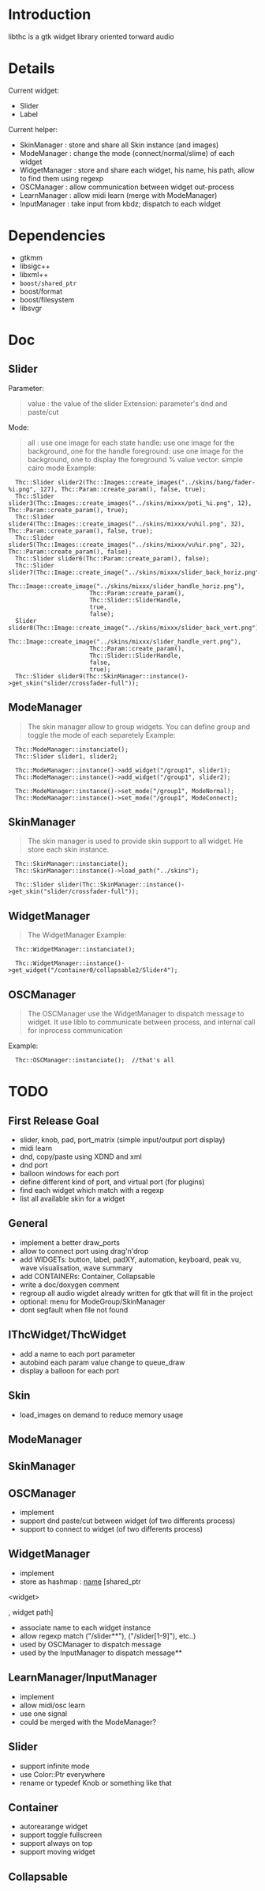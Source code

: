 # Introduction #
libthc is a gtk widget library oriented torward audio

# Details #
Current widget:
  * Slider
  * Label

Current helper:
  * SkinManager : store and share all Skin instance (and images)
  * ModeManager : change the mode (connect/normal/slime) of each widget
  * WidgetManager : store and share each widget, his name, his path, allow to find them using regexp
  * OSCManager : allow communication between widget out-process
  * LearnManager : allow midi learn (merge with ModeManager)
  * InputManager : take input from kbdz; dispatch to each widget

# Dependencies #
  * gtkmm
  * libsigc++
  * libxml++
  * `boost/shared_ptr`
  * boost/format
  * boost/filesystem
  * libsvgr

# Doc #
## Slider ##
Parameter:
> value : the value of the slider
Extension:
> parameter's dnd and paste/cut

Mode:
> all : use one image for each state
> handle: use one image for the background, one for the handle
> foreground: use one image for the background, one to display the foreground % value
> vector: simple cairo mode
Example:
```
  Thc::Slider slider2(Thc::Images::create_images("../skins/bang/fader-%i.png", 127), Thc::Param::create_param(), false, true);
  Thc::Slider slider3(Thc::Images::create_images("../skins/mixxx/poti_%i.png", 12), Thc::Param::create_param(), true);
  Thc::Slider slider4(Thc::Images::create_images("../skins/mixxx/vu%il.png", 32), Thc::Param::create_param(), false, true);
  Thc::Slider slider5(Thc::Images::create_images("../skins/mixxx/vu%ir.png", 32), Thc::Param::create_param(), false);
  Thc::Slider slider6(Thc::Param::create_param(), false);
  Thc::Slider slider7(Thc::Image::create_image("../skins/mixxx/slider_back_horiz.png"),
  				       Thc::Image::create_image("../skins/mixxx/slider_handle_horiz.png"),
  				       Thc::Param::create_param(),
  				       Thc::Slider::SliderHandle,
  				       true,
  				       false);
  Slider slider8(Thc::Image::create_image("../skins/mixxx/slider_back_vert.png"),
  				       Thc::Image::create_image("../skins/mixxx/slider_handle_vert.png"),
  				       Thc::Param::create_param(),
  				       Thc::Slider::SliderHandle,
  				       false,
  				       true);
  Thc::Slider slider9(Thc::SkinManager::instance()->get_skin("slider/crossfader-full"));
```

## ModeManager ##
> The skin manager allow to group widgets.
> You can define group and toggle the mode of each separetely
Example:
```
  Thc::ModeManager::instanciate();
  Thc::Slider slider1, slider2;

  Thc::ModeManager::instance()->add_widget("/group1", slider1);
  Thc::ModeManager::instance()->add_widget("/group1", slider2);

  Thc::ModeManager::instance()->set_mode("/group1", ModeNormal);
  Thc::ModeManager::instance()->set_mode("/group1", ModeConnect);
```

## SkinManager ##
> The skin manager is used to provide skin support to all widget.
> He store each skin instance.
```
  Thc::SkinManager::instanciate();
  Thc::SkinManager::instance()->load_path("../skins");

  Thc::Slider slider(Thc::SkinManager::instance()->get_skin("slider/crossfader-full"));
```

## WidgetManager ##
> The WidgetManager
Example:
```
  Thc::WidgetManager::instanciate();

  Thc::WidgetManager::instance()->get_widget("/container0/collapsable2/Slider4");
```

## OSCManager ##
> The OSCManager use the WidgetManager to dispatch message to widget. It use liblo to communicate between process, and internal call for inprocess communication

Example:
```
  Thc::OSCManager::instanciate();  //that's all
```


# TODO #
## First Release Goal ##
  * slider, knob, pad, port\_matrix (simple input/output port display)
  * midi learn
  * dnd, copy/paste using XDND and xml
  * dnd port
  * balloon windows for each port
  * define different kind of port, and virtual port (for plugins)
  * find each widget which match with a regexp
  * list all available skin for a widget

## General ##
  * implement a better draw\_ports
  * allow to connect port using drag'n'drop
  * add WIDGETs: button, label, padXY, automation, keyboard, peak vu, wave visualisation, wave summary
  * add CONTAINERs: Container, Collapsable
  * write a doc/doxygen comment
  * regroup all audio wigdet already written for gtk that will fit in the project
  * optional: menu for ModeGroup/SkinManager
  * dont segfault when file not found

## IThcWidget/ThcWidget ##
  * add a name to each port parameter
  * autobind each param value change to queue\_draw
  * display a balloon for each port

## Skin ##
  * load\_images on demand to reduce memory usage

## ModeManager ##

## SkinManager ##

## OSCManager ##
  * implement
  * support dnd paste/cut between widget (of two differents process)
  * support to connect to widget (of two differents process)

## WidgetManager ##
  * implement
  * store as hashmap : [name](widget.md) [shared\_ptr

&lt;widget&gt;

, widget path]
  * associate name to each widget instance
  * allow regexp match ("/slider**"), ("/slider[1-9]"), etc..)
  * used by OSCManager to dispatch message
  * used by the InputManager to dispatch message**

## LearnManager/InputManager ##
  * implement
  * allow midi/osc learn
  * use one signal
  * could be merged with the ModeManager?

## Slider ##
  * support infinite mode
  * use Color::Ptr everywhere
  * rename or typedef Knob or something like that

## Container ##
  * autorearange widget
  * support toggle fullscreen
  * support always on top
  * support moving widget

## Collapsable ##